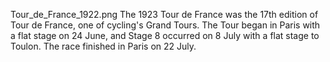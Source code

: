 Tour_de_France_1922.png The 1923 Tour de France was the 17th edition of Tour de France, one of cycling's Grand Tours. The Tour began in Paris with a flat stage on 24 June, and Stage 8 occurred on 8 July with a flat stage to Toulon. The race finished in Paris on 22 July.
